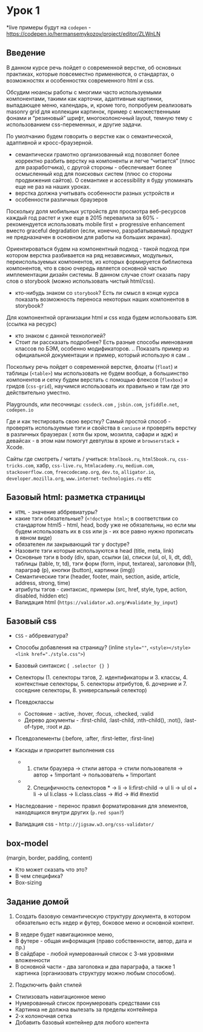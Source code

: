 # Урок 1

\*live примеры будут на `codepen` - https://codepen.io/hermansemykozov/project/editor/ZLWnLN

## Введение

В данном курсе речь пойдет о современной верстке, об основных практиках, которые повсеместно применяются, о стандартах, о возможностях и особенностях современного html и css.

Обсудим нюансы работы с многими часто используемыми компонентами, такими как карточки, адаптивные картинки, выпадающее меню, календарь, и, кроме того, попробуем реализовать masonry grid для коллекции картинок, пример с множественными фонами и “резиновый” шрифт, многоколоночный layout, темную тему с использованием css-переменных, и другие задачи.

По умолчанию будем говорить о верстке как о семантической, адаптивной и кросс-браузерной.

- семантически грамотно организованный код позволяет более корректно разбить верстку на компоненты и легче “читается” (плюс для разработчика), с другой стороны - обеспечивает более осмысленный код для поисковых систем (плюс со стороны продвижения сайтов). О семантике и accessibility я буду упоминать еще не раз на наших уроках.
- верстка должна учитывать особенности разных устройств и
- особенности различных браузеров

Поскольку доля мобильных устройств для просмотра веб-ресурсов каждый год растет и уже еще в 2015 перевалила за 60% - рекомендуется использовать mobile first + progressive enhancement вместо graceful degradation (если, конечно, разрабатываемый продукт не предназначен в основном для работы на больших экранах).

Ориентироваться будем на компонентный подход - такой подход при котором верстка разбивается на ряд независимых, модульных, переиспользуемых компонентов, из которых формируется библиотека компонентов, что в свою очередь является основной частью имплементации дизайн системы. В данном случае стоит сказать пару слов о storybook (можно использовать чистый html/css).

- кто-нибудь знаком со `storybook`? Есть ли смысл в конце курса показать возможность переноса некоторых наших компонентов в storybook?

Для компонентной организации html и css кода будем использовать `БЭМ`.
(ссылка на ресурс)

- кто знаком с данной технологией?
- Стоит ли рассказать подробнее?
  Есть разные способы именования классов по БЭМ, особенно модификаторов. .. Показать пример из официальной документации и пример, который использую я сам ..

Поскольку речь пойдет о современной верстке, флоаты (`float`) и таблицы (`<table>`) мы использовать не будем вообще, а большинство компонентов и сетку будем верстать с помощью флексов (`flexbox`) и гридов (`css-grid`), научимся использовать их правильно и там где это действительно уместно.

Playgrounds, или песочницы: `cssdeck.com` , `jsbin.com`, `jsfiddle.net`, `codepen.io`

Где и как тестировать свою верстку? Самый простой способ - проверять используемые тэги и свойства в `caniuse` и проверять верстку в различных браузерах ( хотя бы хром, мозилла, сафари и эдж) и девайсах - в этом нам помогут девтулзы в хроме и `browserstack` + Xcode.

Сайты где смотреть / читать / учиться:
`htmlbook.ru`, `html5book.ru`, `css-tricks.com`, хабр, `css-live.ru`, `htmlacademy.ru`, `medium.com`, `stackoverflow.com`, `freecodecamp.org`, `dev.to`, `alligator.io`, `developer.mozilla.org`, `www.internet-technologies.ru` etc

## Базовый html: разметка страницы

- `HTML` - значение аббревиатуры?
- какие тэги обязательные? (`<!doctype html>`; в соответствии со стандартом html5 - html, head, body уже не обязательны, но если мы будем использовать их в css или js - их все равно нужно прописать в явном виде)
- обязателен ли закрывающий тэг у doctype?
- Назовите тэги которые используются в head (title, meta, link)
- Основные тэги в body (div, span, ссылки (a), списки (ul, ol, li, dt, dd), таблицы (table, tr, td), тэги форм (form, input, textarea), заголовки (h1), параграф (p), кнопки (button), картинки (img))
- Семантические тэги (header, footer, main, section, aside, article, address, strong, time)
- атрибуты тэгов - синтаксис, примеры (src, href, style, type, action, disabled, hidden etc)
- Валидация html (`https://validator.w3.org/#validate_by_input`)

## Базовый css

- `CSS` - аббревиатура?
- Способы добавления на страницу? (inline `style=""`, `<style></style>` `<link href="./style.css">`)
- Базовый синтаксис (<code> .selector {} </code>)
- Селекторы (1. селекторы тэгов, 2. идентификаторы и 3. классы, 4. контекстные селекторы, 5. селекторы атрибутов, 6. дочерние и 7. соседние селекторы, 8. универсальный селектор)
- Псевдоклассы
  - Состояние - :active, :hover, :focus, :checked, :valid
  - Дерево документы - :first-child, :last-child, :nth-child(), :not(), :last-of-type, :root и др.
- Псевдоэлементы (:before, :after, :first-letter, :first-line)
- Каскады и приоритет выполнения css

  - 1. стили браузера -> стили автора -> стили пользователя -> автор + !important -> пользователь + !important
  - 2. Специфичность селекторов \* -> li -> li:first-child -> ul li -> ul ol + li -> ul li.class -> li.class.class -> #id -> #id #nextid

- Наследование - перенос правил форматирования для элементов, находящихся внутри других (`p.red span?`)
- Валидация css - `http://jigsaw.w3.org/css-validator/`

## box-model

(margin, border, padding, content)

- Кто может сказать что это?
- В чем специфика?
- Box-sizing

## Задание домой

1. Создать базовую семантическую структуру документа, в котором обязательно есть хедер и футер, боковое меню и основной контент.

- В хедере будет навигационное меню,
- В футере - общая информация (право собственности, автор, дата и пр.)
- В сайдбаре - любой нумерованный список с 3-мя уровнями вложенности
- В основной части - два заголовка и два параграфа, а также 1 картинка (организовать структуру можно любым способом).

2. Подключить файл стилей

- Стилизовать навигационное меню
- Нумерованный список пронумеровать средствами css
- Картинка не должна вылезать за пределы контейнера
- 2-х колоночная сетка
- Добавить базовый контейнер для любого контента
